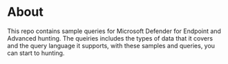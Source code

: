 # About
This repo contains sample queries for Microsoft Defender for Endpoint and Advanced hunting. The queiries includes the types of data that it covers and the query language it supports, with these samples and queries, you can start to hunting.
